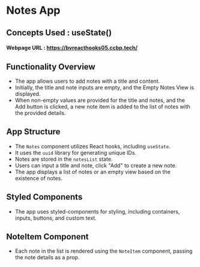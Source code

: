 # Notes App
## Concepts Used : useState() 
#### Webpage URL : https://bvreacthooks05.ccbp.tech/

## Functionality Overview

- The app allows users to add notes with a title and content.
- Initially, the title and note inputs are empty, and the Empty Notes View is displayed.
- When non-empty values are provided for the title and notes, and the Add button is clicked, a new note item is added to the list of notes with the provided details.

## App Structure

- The `Notes` component utilizes React hooks, including `useState`.
- It uses the `uuid` library for generating unique IDs.
- Notes are stored in the `notesList` state.
- Users can input a title and note, click "Add" to create a new note.
- The app displays a list of notes or an empty view based on the existence of notes.

## Styled Components

- The app uses styled-components for styling, including containers, inputs, buttons, and custom text.

## NoteItem Component

- Each note in the list is rendered using the `NoteItem` component, passing the note details as a prop.

